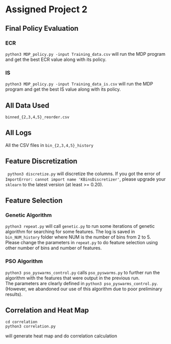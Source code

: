 # Assigned Project 2

## Final Policy Evaluation
### ECR
`python3 MDP_policy.py -input Training_data.csv` will run the MDP program and get the best ECR value along with its policy. 
### IS
`python3 MDP_policy.py -input Training_data_is.csv` will run the MDP program and get the best IS value along with its policy. 

## All Data Used
`binned_{2,3,4,5}_reorder.csv` 

## All Logs
All the CSV files in `bin_{2,3,4,5}_history` 

## Feature Discretization
` python3 discretize.py` will discretize the columns. If you got the error of `ImportError: cannot import name 'KBinsDiscretizer'`, please upgrade your `sklearn` to the latest version (at least >= 0.20).

## Feature Selection 
### Genetic Algorithm
`python3 repeat.py` will call `genetic.py` to run some iterations of genetic algorithm for searching for some features. The log is saved in `bin_NUM_history` folder where NUM is the number of bins from 2 to 5.  
Please change the parameters in `repeat.py` to do feature selection using other number of bins and number of features.  

### PSO Algorithm  
`python3 pso_pyswarms_control.py` calls `pso_pyswarms.py` to further run the algorithm with the features that were output in the previous run.  
The parameters are clearly defined in `python3 pso_pyswarms_control.py`.
(However, we abandoned our use of this algorithm due to poor preliminary results).

## Correlation and Heat Map
```
cd correlation 
python3 correlation.py
```   
will generate heat map and do correlation calculation
